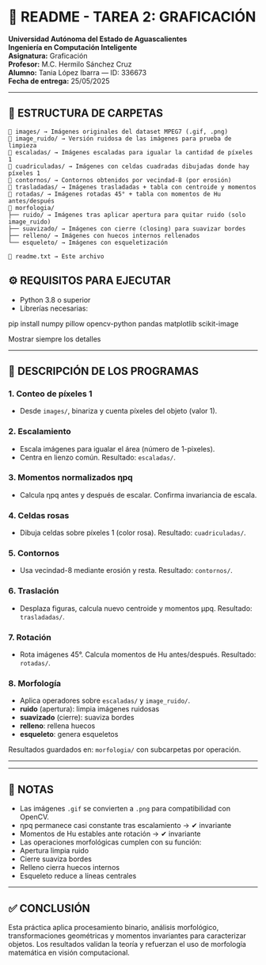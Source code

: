 # 📘 README - TAREA 2: GRAFICACIÓN

**Universidad Autónoma del Estado de Aguascalientes**  
**Ingeniería en Computación Inteligente**  
**Asignatura:** Graficación  
**Profesor:** M.C. Hermilo Sánchez Cruz  
**Alumno:** Tania López Ibarra — ID: 336673  
**Fecha de entrega:** 25/05/2025  

---

## 📁 ESTRUCTURA DE CARPETAS

```
📁 images/ → Imágenes originales del dataset MPEG7 (.gif, .png)  
📁 image_ruido/ → Versión ruidosa de las imágenes para prueba de limpieza  
📁 escaladas/ → Imágenes escaladas para igualar la cantidad de píxeles 1  
📁 cuadriculadas/ → Imágenes con celdas cuadradas dibujadas donde hay píxeles 1  
📁 contornos/ → Contornos obtenidos por vecindad-8 (por erosión)  
📁 trasladadas/ → Imágenes trasladadas + tabla con centroide y momentos  
📁 rotadas/ → Imágenes rotadas 45° + tabla con momentos de Hu antes/después  
📁 morfologia/  
├── ruido/ → Imágenes tras aplicar apertura para quitar ruido (solo image_ruido)  
├── suavizado/ → Imágenes con cierre (closing) para suavizar bordes  
├── relleno/ → Imágenes con huecos internos rellenados  
└── esqueleto/ → Imágenes con esqueletización  

📄 readme.txt → Este archivo
```


## ⚙️ REQUISITOS PARA EJECUTAR

- Python 3.8 o superior
- Librerías necesarias:

pip install numpy pillow opencv-python pandas matplotlib scikit-image

Mostrar siempre los detalles

---

## 📝 DESCRIPCIÓN DE LOS PROGRAMAS

### 1. Conteo de píxeles 1
- Desde `images/`, binariza y cuenta píxeles del objeto (valor 1).

### 2. Escalamiento
- Escala imágenes para igualar el área (número de 1-pixeles).
- Centra en lienzo común. Resultado: `escaladas/`.

### 3. Momentos normalizados ηpq
- Calcula ηpq antes y después de escalar. Confirma invariancia de escala.

### 4. Celdas rosas
- Dibuja celdas sobre píxeles 1 (color rosa). Resultado: `cuadriculadas/`.

### 5. Contornos
- Usa vecindad-8 mediante erosión y resta. Resultado: `contornos/`.

### 6. Traslación
- Desplaza figuras, calcula nuevo centroide y momentos μpq. Resultado: `trasladadas/`.

### 7. Rotación
- Rota imágenes 45°. Calcula momentos de Hu antes/después. Resultado: `rotadas/`.

### 8. Morfología
- Aplica operadores sobre `escaladas/` y `image_ruido/`.
- **ruido** (apertura): limpia imágenes ruidosas
- **suavizado** (cierre): suaviza bordes
- **relleno**: rellena huecos
- **esqueleto**: genera esqueletos

Resultados guardados en: `morfologia/` con subcarpetas por operación.

---

---

## 📌 NOTAS

- Las imágenes `.gif` se convierten a `.png` para compatibilidad con OpenCV.
- ηpq permanece casi constante tras escalamiento → ✔ invariante
- Momentos de Hu estables ante rotación → ✔ invariante
- Las operaciones morfológicas cumplen con su función:
- Apertura limpia ruido
- Cierre suaviza bordes
- Relleno cierra huecos internos
- Esqueleto reduce a líneas centrales

---

## ✅ CONCLUSIÓN

Esta práctica aplica procesamiento binario, análisis morfológico, transformaciones geométricas y momentos invariantes para caracterizar objetos. Los resultados validan la teoría y refuerzan el uso de morfología matemática en visión computacional.
